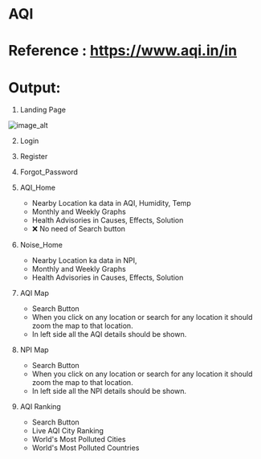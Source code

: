 # AQI

# Reference : https://www.aqi.in/in

# Output:

1. Landing Page

![image_alt]()

2. Login

3. Register

4. Forgot_Password

5. AQI_Home
   + Nearby Location ka data in AQI, Humidity, Temp
   + Monthly and Weekly Graphs
   + Health Advisories in Causes, Effects, Solution
   - ❌ No need of Search button

6. Noise_Home
   + Nearby Location ka data in NPI,
   + Monthly and Weekly Graphs
   + Health Advisories in Causes, Effects, Solution

7. AQI Map
   + Search Button
   + When you click on any location or search for any location it should zoom the map to that location.
   + In left side all the AQI details should be shown.

9. NPI Map
   + Search Button
   + When you click on any location or search for any location it should zoom the map to that location.
   + In left side all the NPI details should be shown.

10. AQI Ranking
    + Search Button
    + Live AQI City Ranking
    + World's Most Polluted Cities
    + World's Most Polluted Countries
    


